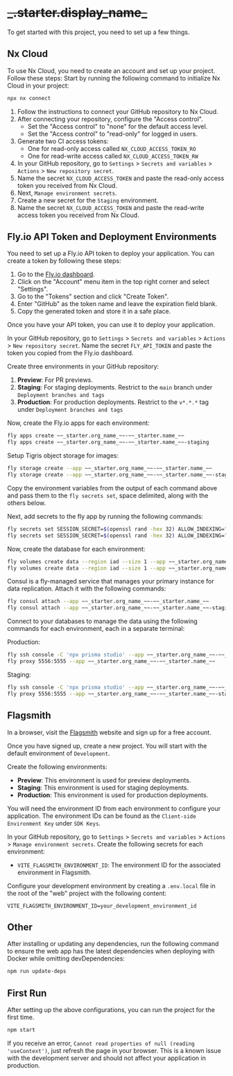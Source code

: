 # ~~\_.starter.display_name\_~~

To get started with this project, you need to set up a few things.

## Nx Cloud

To use Nx Cloud, you need to create an account and set up your project. Follow these steps:
Start by running the following command to initialize Nx Cloud in your project:

```bash
npx nx connect
```

1. Follow the instructions to connect your GitHub repository to Nx Cloud.
2. After connecting your repository, configure the "Access control".
   - Set the "Access control" to "none" for the default access level.
   - Set the "Access control" to "read-only" for logged in users.
3. Generate two CI access tokens:
   - One for read-only access called `NX_CLOUD_ACCESS_TOKEN_RO`
   - One for read-write access called `NX_CLOUD_ACCESS_TOKEN_RW`
4. In your GitHub repository, go to `Settings` > `Secrets and variables` > `Actions` > `New repository secret`.
5. Name the secret `NX_CLOUD_ACCESS_TOKEN` and paste the read-only access token you received from Nx Cloud.
6. Next, `Manage environment secrets`.
7. Create a new secret for the `Staging` environment.
8. Name the secret `NX_CLOUD_ACCESS_TOKEN` and paste the read-write access token you received from Nx Cloud.

## Fly.io API Token and Deployment Environments

You need to set up a Fly.io API token to deploy your application. You can create a token by following these steps:

1. Go to the [Fly.io dashboard](https://fly.io/dashboard).
2. Click on the "Account" menu item in the top right corner and select "Settings".
3. Go to the "Tokens" section and click "Create Token".
4. Enter "GitHub" as the token name and leave the expiration field blank.
5. Copy the generated token and store it in a safe place.

Once you have your API token, you can use it to deploy your application.

In your GitHub repository, go to `Settings` > `Secrets and variables` > `Actions` > `New repository secret`.
Name the secret `FLY_API_TOKEN` and paste the token you copied from the Fly.io dashboard.

Create three environments in your GitHub repository:

1. **Preview**: For PR previews.
2. **Staging**: For staging deployments.
   Restrict to the `main` branch under `Deployment branches and tags`
3. **Production**: For production deployments.
   Restrict to the `v*.*.*` tag under `Deployment branches and tags`

Now, create the Fly.io apps for each environment:

```bash
fly apps create ~~_starter.org_name_~~-~~_starter.name_~~
fly apps create ~~_starter.org_name_~~-~~_starter.name_~~-staging
```

Setup Tigris object storage for images:

```bash
fly storage create --app ~~_starter.org_name_~~-~~_starter.name_~~
fly storage create --app ~~_starter.org_name_~~-~~_starter.name_~~-staging
```

Copy the environment variables from the output of each command above and pass them to the `fly secrets set`, space delimited, along with the others below.

Next, add secrets to the fly app by running the following commands:

```bash
fly secrets set SESSION_SECRET=$(openssl rand -hex 32) ALLOW_INDEXING="false" HONEYPOT_SECRET=$(openssl rand -hex 32) --app ~~_starter.org_name_~~-~~_starter.name_~~
fly secrets set SESSION_SECRET=$(openssl rand -hex 32) ALLOW_INDEXING="false" HONEYPOT_SECRET=$(openssl rand -hex 32) --app ~~_starter.org_name_~~-~~_starter.name_~~-staging
```

Now, create the database for each environment:

```bash
fly volumes create data --region iad --size 1 --app ~~_starter.org_name_~~-~~_starter.name_~~ --yes
fly volumes create data --region iad --size 1 --app ~~_starter.org_name_~~-~~_starter.name_~~-staging --yes
```

Consul is a fly-managed service that manages your primary instance for data replication. Attach it with the following commands:

```bash
fly consul attach --app ~~_starter.org_name_~~-~~_starter.name_~~
fly consul attach --app ~~_starter.org_name_~~-~~_starter.name_~~-staging
```

Connect to your databases to manage the data using the following commands for each environment, each in a separate terminal:

Production:

```bash
fly ssh console -C 'npx prisma studio' --app ~~_starter.org_name_~~-~~_starter.name_~~
fly proxy 5556:5555 --app ~~_starter.org_name_~~-~~_starter.name_~~
```

Staging:

```bash
fly ssh console -C 'npx prisma studio' --app ~~_starter.org_name_~~-~~_starter.name_~~-staging
fly proxy 5556:5555 --app ~~_starter.org_name_~~-~~_starter.name_~~-staging
```

## Flagsmith

In a browser, visit the [Flagsmith](https://flagsmith.com/) website and sign up for a free account.

Once you have signed up, create a new project.
You will start with the default environment of `Development`.

Create the following environments:

- **Preview**: This environment is used for preview deployments.
- **Staging**: This environment is used for staging deployments.
- **Production**: This environment is used for production deployments.

You will need the environment ID from each environment to configure your application. The environment IDs can be found as the `Client-side Environment Key` under `SDK Keys`.

In your GitHub repository, go to `Settings` > `Secrets and variables` > `Actions` > `Manage environment secrets`.
Create the following secrets for each environment:

- `VITE_FLAGSMITH_ENVIRONMENT_ID`: The environment ID for the associated environment in Flagsmith.

Configure your development environment by creating a `.env.local` file in the root of the "web" project with the following content:

```dotenv
VITE_FLAGSMITH_ENVIRONMENT_ID=your_development_environment_id
```

## Other

After installing or updating any dependencies, run the following command to ensure the web app has the latest dependencies when deploying with Docker while omitting devDependencies:

```bash
npm run update-deps
```

## First Run

After setting up the above configurations, you can run the project for the first time.

```bash
npm start
```

If you receive an error, `Cannot read properties of null (reading 'useContext')`, just refresh the page in your browser. This is a known issue with the development server and should not affect your application in production.

